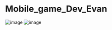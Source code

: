 # Mobile_game_Dev_Evan
![image](https://user-images.githubusercontent.com/71423494/201510201-972f35c6-763f-45ea-9cc8-7d9eb00b94d9.png)
![image](https://user-images.githubusercontent.com/71423494/201510228-14d4bb76-0b53-41f9-b82f-fbc4bcde183a.png)
